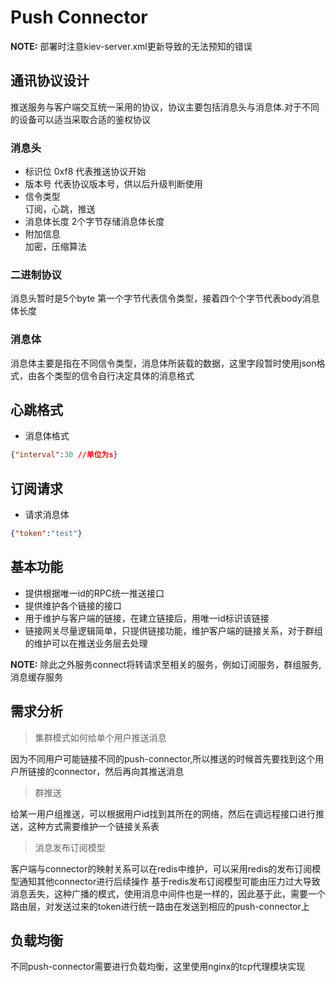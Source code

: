 # Push Connector

**NOTE:** 部署时注意kiev-server.xml更新导致的无法预知的错误

## 通讯协议设计
推送服务与客户端交互统一采用的协议，协议主要包括消息头与消息体.对于不同的设备可以适当采取合适的鉴权协议

### 消息头
* 标识位 0xf8 代表推送协议开始
* 版本号 代表协议版本号，供以后升级判断使用
* 信令类型  
订阅，心跳，推送
* 消息体长度 2个字节存储消息体长度
* 附加信息  
加密，压缩算法

### 二进制协议
消息头暂时是5个byte
第一个字节代表信令类型，接着四个个字节代表body消息体长度

### 消息体
消息体主要是指在不同信令类型，消息体所装载的数据，这里字段暂时使用json格式，由各个类型的信令自行决定具体的消息格式


## 心跳格式
* 消息体格式
```json
{"interval":30 //单位为s}
```

## 订阅请求
* 请求消息体
````json
{"token":"test"}
````


## 基本功能
* 提供根据唯一id的RPC统一推送接口
* 提供维护各个链接的接口
* 用于维护与客户端的链接，在建立链接后，用唯一id标识该链接
* 链接网关尽量逻辑简单，只提供链接功能，维护客户端的链接关系，对于群组的维护可以在推送业务层去处理

**NOTE:** 除此之外服务connect将转请求至相关的服务，例如订阅服务，群组服务,消息缓存服务

## 需求分析
> 集群模式如何给单个用户推送消息  
  
因为不同用户可能链接不同的push-connector,所以推送的时候首先要找到这个用户所链接的connector，然后再向其推送消息

> 群推送  
  
给某一用户组推送，可以根据用户id找到其所在的网络，然后在调远程接口进行推送，这种方式需要维护一个链接关系表

> 消息发布订阅模型  
  
客户端与connector的映射关系可以在redis中维护，可以采用redis的发布订阅模型通知其他connector进行后续操作
基于redis发布订阅模型可能由压力过大导致消息丢失，这种广播的模式，使用消息中间件也是一样的，因此基于此，需要一个路由层，对发送过来的token进行统一路由在发送到相应的push-connector上

## 负载均衡
不同push-connector需要进行负载均衡，这里使用nginx的tcp代理模块实现